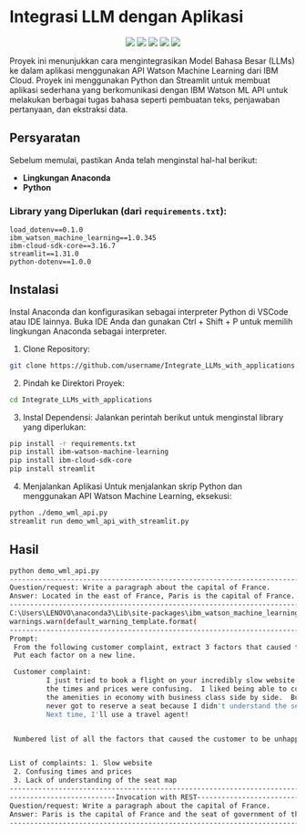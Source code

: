# Integrasi LLM dengan Aplikasi
<div align="center">
<img src="https://img.shields.io/badge/Python-3670A0?style=for-the-badge&logo=python&logoColor=ffdd54">
<img src="https://img.shields.io/badge/Anaconda-3670A0?style=for-the-badge&logo=anaconda&logoColor=white">
<img src="https://img.shields.io/badge/IBM%20Cloud-005C8E?style=for-the-badge&logo=ibmcloud&logoColor=white">
<img src="https://img.shields.io/badge/Streamlit-FF4B5C?style=for-the-badge&logo=streamlit&logoColor=white">
<img src="https://img.shields.io/badge/License-MIT-yellowgreen?style=for-the-badge&logo=opensource&logoColor=white">

</div>

Proyek ini menunjukkan cara mengintegrasikan Model Bahasa Besar (LLMs) ke dalam aplikasi menggunakan API Watson Machine Learning dari IBM Cloud. Proyek ini menggunakan Python dan Streamlit untuk membuat aplikasi sederhana yang berkomunikasi dengan IBM Watson ML API untuk melakukan berbagai tugas bahasa seperti pembuatan teks, penjawaban pertanyaan, dan ekstraksi data.

## Persyaratan

Sebelum memulai, pastikan Anda telah menginstal hal-hal berikut:

- **Lingkungan Anaconda**
- **Python**

### Library yang Diperlukan (dari `requirements.txt`):

```text
load_dotenv==0.1.0
ibm_watson_machine_learning==1.0.345
ibm-cloud-sdk-core==3.16.7
streamlit==1.31.0
python-dotenv==1.0.0
```

## Instalasi
Instal Anaconda dan konfigurasikan sebagai interpreter Python di VSCode atau IDE lainnya.
Buka IDE Anda dan gunakan Ctrl + Shift + P untuk memilih lingkungan Anaconda sebagai interpreter.

1. Clone Repository:

```bash
git clone https://github.com/username/Integrate_LLMs_with_applications.git
```
2. Pindah ke Direktori Proyek:

```bash
cd Integrate_LLMs_with_applications
```

3. Instal Dependensi: Jalankan perintah berikut untuk menginstal library yang diperlukan:

```bash
pip install -r requirements.txt
pip install ibm-watson-machine-learning
pip install ibm-cloud-sdk-core
pip install streamlit
```
4. Menjalankan Aplikasi
Untuk menjalankan skrip Python dan menggunakan API Watson Machine Learning, eksekusi:

```bash
python ./demo_wml_api.py
streamlit run demo_wml_api_with_streamlit.py
```

## Hasil
```bash
python demo_wml_api.py
---------------------------------------------------------------------------
Question/request: Write a paragraph about the capital of France.
Answer: Located in the east of France, Paris is the capital of France. It is also the most populated city of France with a population of 2.2 million people. It is the seat of the French parliament, the National Assembly. The city is located in the heart of France and is surrounded by the Île-de-France region.
---------------------------------------------------------------------------
C:\Users\LENOVO\anaconda3\Lib\site-packages\ibm_watson_machine_learning\foundation_models\utils\utils.py:273: LifecycleWarning: Model 'meta-llama/llama-2-13b-chat' is in deprecated state from 2024-08-26 until None. IDs of alternative models: None. Further details: https://dataplatform.cloud.ibm.com/docs/content/wsj/analyze-data/fm-model-lifecycle.html?context=wx&audience=wdp
warnings.warn(default_warning_template.format(
---------------------------------------------------------------------------
Prompt: 
 From the following customer complaint, extract 3 factors that caused the customer to be unhappy.
 Put each factor on a new line.

 Customer complaint:
         I just tried to book a flight on your incredibly slow website.  All
         the times and prices were confusing.  I liked being able to compare
         the amenities in economy with business class side by side.  But I
         never got to reserve a seat because I didn't understand the seat map.
         Next time, I'll use a travel agent!


 Numbered list of all the factors that caused the customer to be unhappy:


List of complaints: 1. Slow website
 2. Confusing times and prices
 3. Lack of understanding of the seat map
---------------------------------------------------------------------------
--------------------------Invocation with REST-------------------------------------------
Question/request: Write a paragraph about the capital of France.
Answer: Paris is the capital of France and the seat of government of the French Republic. The city is located in the heart of the Ile-de-France region, and its inhabitants are called Parisiens. The official name of the city is "Paris" (in French) or "Roubaix" (in Occitan).
---------------------------------------------------------------------------
```
